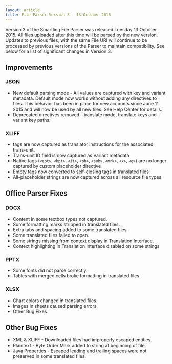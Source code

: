 ```yaml
---
layout: article
title: File Parser Version 3 - 13 October 2015
---
```



Version 3 of the Smartling File Parser was released Tuesday 13 October 2015. All files uploaded after this time will be parsed by the new version. Updates to previous files, with the same File URI will continue to be processed by previous versions of the Parser to maintain compatibility. See below for a list of significant changes in Version 3.

## Improvements

### JSON

* New default parsing mode - All values are captured with key and variant metadata. Default mode now works without adding any directives to files. This behavior has been in place for new accounts since June 11 2015 and will now be used by all new files. See Help Center for details.
* Deprecated directives removed - translate mode, translate keys and variant key paths.


### XLIFF

* <note> tags are now captured as translator instructions for the associated trans-unit.
* Trans-unit ID field is now captured as Variant metadata
* Native tags (`<ept>`, `<bpt>`, `<it>`, `<ph>`, `<sub>`, `<mrk>`, `<x>`, `<g>`) are no longer captured by custom placeholder directive
* Empty tags now converted to self-closing tags in translated files
* All-placeholder strings are now captured across all resource file types.


## Office Parser Fixes

### DOCX

* Content in some textbox types not captured.
* Some formatting marks stripped in translated files.
* Extra tabs and spacing added to some translated files.
* Some translated files failed to open.
* Some strings missing from context display in Translation Interface.
* Context highlighting in Translation Interface disabled on some strings


### PPTX

* Some fonts did not parse correctly.
* Tables with merged cells broke formatting in translated files.


### XLSX

* Chart colors changed in translated files.
* Images in sheets caused parsing errors.
* Other Bug Fixes


## Other Bug Fixes

* XML & XLIFF - Downloaded files had improperly escaped entities.
* Plaintext - Byte Order Mark added to string at beginning of file.
* Java Properties - Escaped leading and trailing spaces were not preserved in some translated files.
